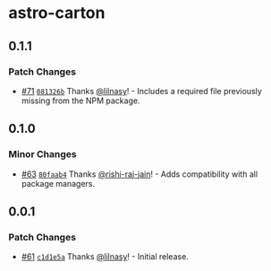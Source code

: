 # astro-carton

## 0.1.1

### Patch Changes

- [#71](https://github.com/lilnasy/gratelets/pull/71) [`081326b`](https://github.com/lilnasy/gratelets/commit/081326b4e6b3ab21ebc4f5eb2bf79a47e92bc9dc) Thanks [@lilnasy](https://github.com/lilnasy)! - Includes a required file previously missing from the NPM package.

## 0.1.0

### Minor Changes

- [#63](https://github.com/lilnasy/gratelets/pull/63) [`80faab4`](https://github.com/lilnasy/gratelets/commit/80faab4a4c30acc84a560f25066c72a5e9dabcff) Thanks [@rishi-raj-jain](https://github.com/rishi-raj-jain)! - Adds compatibility with all package managers.

## 0.0.1

### Patch Changes

- [#61](https://github.com/lilnasy/gratelets/pull/61) [`c1d1e5a`](https://github.com/lilnasy/gratelets/commit/c1d1e5a1fdc6b1a8e9be3fbddc4065d3f687142d) Thanks [@lilnasy](https://github.com/lilnasy)! - Initial release.
